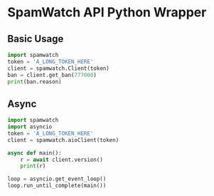 # SpamWatch API Python Wrapper

## Basic Usage

```python
import spamwatch
token = 'A_LONG_TOKEN_HERE'
client = spamwatch.Client(token)
ban = client.get_ban(777000)
print(ban.reason)
```

## Async

```python
import spamwatch
import asyncio
token = 'A_LONG_TOKEN_HERE'
client = spamwatch.aioClient(token)

async def main():
    r = await client.version()
    print(r)

loop = asyncio.get_event_loop()
loop.run_until_complete(main())
```
